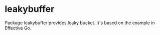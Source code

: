 # leakybuffer
Package leakybuffer provides leaky bucket. It's based on the example in Effective Go.
